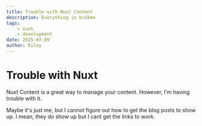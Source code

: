 ```yaml
---
title: Trouble with Nuxt Content
description: Everything is broken
tags:
    - nuxt
    - development
date: 2025-07-09
author: Riley
---
```


# Trouble with Nuxt

Nuxt Content is a great way to manage your content. However, I'm having trouble with it.

Maybe it's just me, but I cannot figure out how to get the blog posts to show up.
I mean, they do show up but I cant get the links to work.
